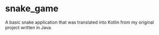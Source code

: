 # snake_game
A basic snake application that was translated into Kotlin from my original project written in Java.
